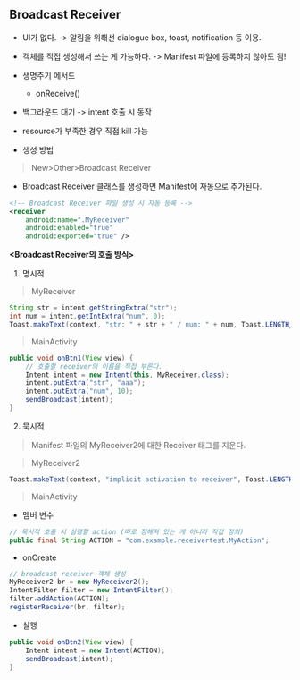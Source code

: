 ## Broadcast Receiver

- UI가 없다. -> 알림을 위해선 dialogue box, toast, notification 등 이용.
- 객체를 직접 생성해서 쓰는 게 가능하다. -> Manifest 파일에 등록하지 않아도 됨!
- 생명주기 메서드
  - onReceive()
- 백그라운드 대기 -> intent 호출 시 동작
- resource가 부족한 경우 직접 kill 가능

- 생성 방법

> New>Other>Broadcast Receiver

- Broadcast Receiver 클래스를 생성하면 Manifest에 자동으로 추가된다.

```xml
<!-- Broadcast Receiver 파일 생성 시 자동 등록 -->
<receiver
    android:name=".MyReceiver"
    android:enabled="true"
    android:exported="true" />
```

**<Broadcast Receiver의 호출 방식>**

1. 명시적

> MyReceiver

```java
String str = intent.getStringExtra("str");
int num = intent.getIntExtra("num", 0);
Toast.makeText(context, "str: " + str + " / num: " + num, Toast.LENGTH_SHORT).show();
```

> MainActivity

```java
public void onBtn1(View view) {
    // 호출할 receiver의 이름을 직접 부른다.
    Intent intent = new Intent(this, MyReceiver.class);
    intent.putExtra("str", "aaa");
    intent.putExtra("num", 10);
    sendBroadcast(intent);
}
```

2. 묵시적

> Manifest 파일의 MyReceiver2에 대한 Receiver 태그를 지운다.

> MyReceiver2

```java
Toast.makeText(context, "implicit activation to receiver", Toast.LENGTH_SHORT).show();
```

> MainActivity

- 멤버 변수

```java
// 묵시적 호출 시 실행할 action (따로 정해져 있는 게 아니라 직접 정의)
public final String ACTION = "com.example.receivertest.MyAction";
```

- onCreate

```java
// broadcast receiver 객체 생성
MyReceiver2 br = new MyReceiver2();
IntentFilter filter = new IntentFilter();
filter.addAction(ACTION);
registerReceiver(br, filter);
```

- 실행

```java
public void onBtn2(View view) {
    Intent intent = new Intent(ACTION);
    sendBroadcast(intent);
}
```
